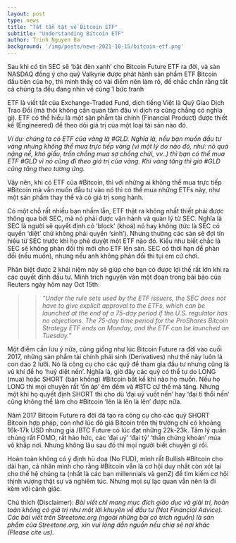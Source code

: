 ```yaml
---
layout: post
type: news
title: "Tất tần tật về Bitcoin ETF"
subtitle: "Understanding Bitcoin ETF"
author: Trinh Nguyen Ba
background: '/img/posts/news-2021-10-15/bitcoin-etf.png'
---
```


Sau khi có tin SEC sẽ ‘bật đèn xanh’ cho Bitcoin Future ETF ra đời, và sàn NASDAQ đồng ý cho quỹ Valkyrie được phát hành sản phẩm ETF Bitcoin đầu tiên của họ, thì mình thấy có vài điểm nên làm rõ, để chắc chắn rằng tất cả chúng ta đều đang nhìn về cùng 1 bức tranh

ETF là viết tắt của Exchange-Traded Fund, dịch tiếng Việt là Quỹ Giao Dịch Trao Đổi (mà thôi không cần quan tâm đâu vì dịch ra cũng chẳng có nghĩa gì). ETF có thể hiểu là một sản phẩm tài chính (Financial Product) được thiết kế (Engineered) để theo dõi giá trị của một loại tài sản nào đó. 

*Ví dụ: chúng ta có ETF của vàng là #GLD. Nghĩa là, nếu bạn muốn đầu tư vàng nhưng không thể mua trực tiếp vàng (vì một lý do nào đó, như: nó quá nặng nề, khó giấu, trốn chồng mua sợ chồng chửi, vv..) thì bạn có thể mua ETF #GLD vì nó cũng đi theo giá trị của vàng. Khi vàng tăng thì giá #GLD cũng tăng theo tương ứng.*

Vậy nên, khi có ETF của #Bitcoin, thì với những ai không thể mua trực tiếp #Bitcoin mà vẫn muốn đầu tư vào nó thì có thể mua những ETFs này, như một sản phẩm thay thế và có giá trị song hành.

Có một chỗ rất nhiều bạn nhầm lẫn, ETF thật ra không nhất thiết phải được thông qua bởi SEC, mà nó phải được vận hành và quản lý từ SEC. Nghĩa là SEC là người sẽ quyết định có ‘block’ (khoá) nó hay không (tức là SEC có quyền ‘diệt’ chứ không phải quyền ‘sinh’). Nhưng thường các sàn sẽ đợi tín hiệu từ SEC trước khi họ phê duyệt một ETF nào đó. Kiểu như biết chắc là SEC sẽ không phản đối thì mới cho ETF lên sàn. SEC có thời hạn để phản đối (nếu muốn), nhưng nếu anh không phản đối thì tụi em cứ chơi.

Phân biệt được 2 khái niệm này sẽ giúp cho bạn có được lợi thế rất lớn khi ra các quyết định đầu tư. Mình trích nguyên văn một đoạn trong bài báo của Reuters ngày hôm nay Oct 15th:

>> *“Under the rule sets used by the ETF issuers, the SEC does not have to give explicit approval to the ETFs, which can be launched at the end of a 75-day period if the U.S. regulator has no objections.*
>> *The 75-day time period for the ProShares Bitcoin Strategy ETF ends on Monday, and the ETF can be launched on Tuesday.”*

Một điểm cần lưu ý nữa, cũng giống như lúc Bitcoin Future ra đời vào cuối 2017, những sản phẩm tài chính phái sinh (Derivatives) như thế này luôn là con dao 2 lưỡi. Nó là công cụ cho các quỹ để tham gia đầu tư nhưng cũng là vũ khí để họ ‘huỷ diệt nến’. Nghĩa là, giờ đây các quỹ có thể tự do LONG (mua) hoặc SHORT (bán khống) #Bitcoin bất kể khi nào họ muốn. Nếu họ LONG thì mọi chuyện rất ‘ổn áp’ êm đềm và #BTC cứ thế mà tăng. Nhưng một khi họ quyết định SHORT thì cho dù ’đại uý vuốt nến’ hay ‘đại tỉ thổi nến’ cũng không thể làm cho #Bitcoin ‘lên là lên là lên’ được nữa. 

Năm 2017 Bitcoin Future ra đời đã tạo ra công cụ cho các quỹ SHORT Bitcoin hợp pháp, còn nhớ lúc đó giá Bitcoin trên thị trường chỉ có khoảng 16k-17k USD nhưng giá /BTC Future có lúc đạt những 22k-23k. Tâm lý quần chúng rất FOMO, rất háo hức, các ‘đại uý’ ‘đại tỷ’ ‘thần chứng khoán’ múa võ khắp nơi. Nhưng không lâu sau đó thì mọi người biết chuyện gì rồi.

Hoàn toàn không có ý định hù doạ (No FUD), mình rất Bullish #Bitcoin cho dài hạn, cá nhân mình cho rằng #Bitcoin vẫn là cơ hội duy nhất còn xót lại cho thế hệ chúng ta (nhất là các bạn millennials và genZ) để tìm kiếm cơ hội thịnh vượng thật sự và nghiêm túc. Nhưng mọi sự lạc quan vẫn nên là đi kèm với cảnh giác. 

Chú thích (Disclaimer):
*Bài viết chỉ mang mục đích giáo dục và giải trí, hoàn toàn không có giá trị như một lời khuyên về đầu tư (Not Financial Advice).*
*Các bài viết trên Streetone.org (ngoài những bài có trích nguồn) là sản phẩm của Streetone.org, xin vui lòng dẫn nguồn nếu chia sẻ nơi khác (Please cite us).*

